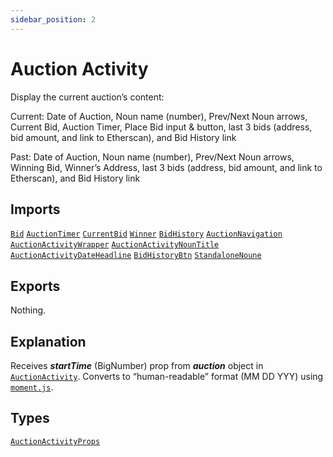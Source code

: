 ```yaml
---
sidebar_position: 2
---
```


# Auction Activity

Display the current auction’s content:

Current: Date of Auction, Noun name (number), Prev/Next Noun arrows, Current Bid, Auction Timer, Place Bid input & button, last 3 bids (address, bid amount, and link to Etherscan), and Bid History link

Past: Date of Auction, Noun name (number), Prev/Next Noun arrows, Winning Bid, Winner’s Address, last 3 bids (address, bid amount, and link to Etherscan), and Bid History link

## Imports

[`Bid`](#)
[`AuctionTimer`](#)
[`CurrentBid`](#)
[`Winner`](#)
[`BidHistory`](#)
[`AuctionNavigation`](#)
[`AuctionActivityWrapper`](#)
[`AuctionActivityNounTitle`](#)
[`AuctionActivityDateHeadline`](#)
[`BidHistoryBtn`](#)
[`StandaloneNoune`](#)

## Exports

Nothing.

## Explanation

Receives **_startTime_** (BigNumber) prop from **_auction_** object in [`AuctionActivity`](#). Converts to “human-readable” format (MM DD YYY) using [`moment.js`](#).

## Types

[`AuctionActivityProps`](#)

